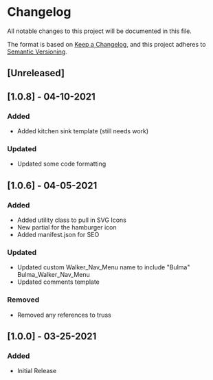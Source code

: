 # Changelog
All notable changes to this project will be documented in this file.

The format is based on [Keep a Changelog](https://keepachangelog.com/en/1.0.0/),
and this project adheres to [Semantic Versioning](https://semver.org/spec/v2.0.0.html).

## [Unreleased]

## [1.0.8] - 04-10-2021

### Added
- Added kitchen sink template (still needs work)

### Updated
- Updated some code formatting

## [1.0.6] - 04-05-2021

### Added
- Added utility class to pull in SVG Icons
- New partial for the hamburger icon
- Added manifest.json for SEO

### Updated
- Updated custom Walker_Nav_Menu name to include "Bulma" Bulma_Walker_Nav_Menu
- Updated comments template

### Removed
- Removed any references to truss

## [1.0.0] - 03-25-2021
### Added
- Initial Release
